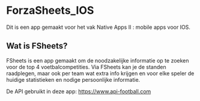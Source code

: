 # ForzaSheets_IOS

Dit is een app gemaakt voor het vak Native Apps II : mobile apps voor IOS.

## Wat is FSheets?

FSheets is een app gemaakt om de noodzakelijke informatie op te zoeken voor de top 4 voetbalcompetities. Via FSheets kan je de standen raadplegen, maar ook per team wat extra info krijgen en voor elke speler de huidige statistieken en nodige persoonlijke informatie.

De API gebruikt in deze app: https://www.api-football.com
